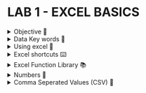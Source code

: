 # LAB 1 - EXCEL BASICS 

<details><summary> Objective 🌟  </summary> 
  
During this module I learned about the basic building blocks of knowledge that will aid me in utilising excel to the greatest efficiency. In this time I utilised TDM's resources to learn about the different functions and entities in excel as well as their uses. This will make using excel quicker and easier and helps break down the steps in order to understand the purpose.
</details>

<details><summary> Data Key words 🔑 </summary>

- Dataset- collection of data

- CSV - A common format used to package, exchange, inport and export data.

- Excel - A powerful tool used for small datasets and quick data analysis. We may use it to manipulate and summarise data, as well as summarising it with pivot tables.

- SQL - Structured Query Language - A powerful database tool that allows data analysts to retrieve and interact with selections of fata within relational databases.

- Relationsal Databases - Relational databases have a defined structure and contain multiple interrelated data tables that need to be queried with a language like SQL to be useful. 

- Tableau - data analytics and visualisation tool that can combine and extract data from multiple different sources (like excel spreadsheets and SQL databases.)

</details>

<details><summary> Using excel 📝 </summary>

- Column - letters at the top of the spreadsheet going across

- row - numbers to the left of the spreadsheet going down

- cell - any rectangular box within the intersection of the column and row

- cell name box - placed above column A- may enter the coordinates of one or more cells to select and activate the cells

- cell reference - column letter followed by row number

- values - numbers or letters typed into the cells - may contain mathematical equations or functions performing equations

- formula bar - long white bar next to the f x symbol where you can enter functions, data, formulas, cell references and text concatenation
</details>

<details><summary> Excel shortcuts ⌨️ </summary>

- arrow keys - move up, down, left and right

- ctrl + arrow keys - jump to the edge of the data region

- ctrl + home - go to cell A1

- ctrl + end - go to the last cell with data

- F2 - edit active cell

- ctrl + c - copy

- ctrl + v - paste

- ctrl + x - cut

- delete - clear cell contents

- ctrl + z - undo

- ctrl + y - redo

- ctrl + b - bold

- ctrl + i - italic

- ctrl + u - underline

- ctrl + 1 - open format cells dialogue
</details>

<details><summary> Excel Function Library 📚 </summary>

- Sum - Adds numeric data in the referenced cells. example:  =SUM(A1:D5)

- Average - Automatically assumes you want to find the average of all values in the cells above and inputs the matching formula in the active cell. example: =AVERAGE(B3:K3)

- Count - Counts number of CELLS (not values within those cells). example: =COUNT(B8:M8)

- Min - will find the lowest VALUE within the referenced cells. example: =MIN(A3:C3)

- Max - finds the highest VALUE within the referenced cells. example: =MAX(A1:H1)

- Median - finds the median VALUE within the referenced cells. example =MEDIAN(A2:A43)

</details>

<details><summary> Numbers 💯 </summary>

in this section you can control how excel treats or displays the values within the call. There are multiple common uses:


- general - Default, excel decides if its a number, text or date

- number - normal numbers with decimals, here we can choose the number of decimal spaces

- currency - displays as money

- accounting - similar to currency, but aligns the currency symbol neatly

- date - formats number as a date

- time - formats number as a time

- percentage - multiplies the value by 100 then shows the percentage symbol (%)

- fraction - displays numbers as fractions

- scientific - shows numbers in an exponential notation

- text - treats whatever you type as text, even if it is a number 

</details>

<details><summary> Comma Seperated Values (CSV) 📁 </summary>


</details>

